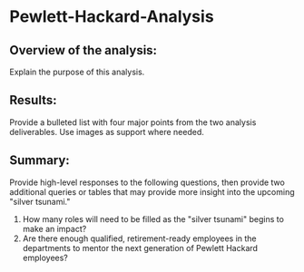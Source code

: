 # Pewlett-Hackard-Analysis

## Overview of the analysis: 
Explain the purpose of this analysis.

## Results: 
Provide a bulleted list with four major points from the two analysis deliverables. Use images as support where needed.

## Summary: 
Provide high-level responses to the following questions, then provide two additional queries or tables that may provide more insight into the upcoming "silver tsunami."
  1. How many roles will need to be filled as the "silver tsunami" begins to make an impact?
  2. Are there enough qualified, retirement-ready employees in the departments to mentor the next generation of Pewlett Hackard employees?
